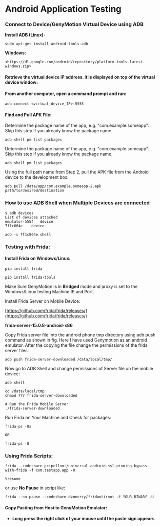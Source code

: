 # Android Application Testing

### Connect to Device/GenyMotion Virtual Device using ADB

**Install ADB (Linux):**

```
sudo apt-get install android-tools-adb
```

**Windows:**

```
<https://dl.google.com/android/repository/platform-tools-latest-windows.zip>
```

#### Retrieve the virtual device IP address. It is displayed on top of the virtual device window:

#### From another computer, open a command prompt and run:

```
adb connect <virtual_device_IP>:5555
```

#### Find and Pull APK File:

Determine the package name of the app, e.g. "com.example.someapp". Skip this step if you already know the package name.

```
adb shell pm list packages
```

Determine the package name of the app, e.g. "com.example.someapp". Skip this step if you already know the package name.

```
adb shell pm list packages
```

Using the full path name from Step 2, pull the APK file from the Android device to the development box.

```
adb pull /data/app/com.example.someapp-2.apk path/to/desired/destination
```

### How to use ADB Shell when Multiple Devices are connected

```
$ adb devices
List of devices attached 
emulator-5554   device
7f1c864e    device
```

```
adb -s 7f1c864e shell
```

### Testing with Frida:

#### Install Frida on Windows/Linux:

```
pip install frida
```

```
pip install frida-tools
```

Make Sure GenyMotion is in **Bridged** mode and proxy is set to the Windows/Linux testing Machine IP and Port.

Install Frida Server on Mobile Device:

[https://github.com/frida/frida/releases/](https://github.com/frida/frida/releases/)

**frida-server-15.0.8-android-x86**

Copy Frida server file into the android phone tmp directory using adb push command as shown in fig. Here I have used Genymotion as an android emulator. After the copying the file change the permissions of the frida server files.

```
adb push frida-server-downloaded /data/local/tmp/
```

Now go to ADB Shell and change permissions of Server file on the mobile device:

```
adb shell
```

```
cd /data/local/tmp
chmod 777 frida-server-downloaded

# Run the Frida Mobile Server
./frida-server-downloaded
```

Run Frida on Your Machine and Check for packages:

```
frida-ps -Ua

OR 

frida-ps -U
```

### Using Frida Scripts:

```
frida --codeshare pcipolloni/universal-android-ssl-pinning-bypass-with-frida -f com.testapp.app -U
```

```
%resume
```

or use **No Pause** in script like:

```
frida --no-pause --codeshare dzonerzy/fridantiroot -f YOUR_BINARY -U
```

#### Copy Pasting from Host to GenyMotion Emulator:

* **Long press the right click of your mouse until the paste sign appears**
